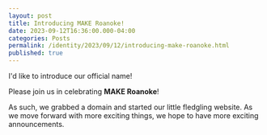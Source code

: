 ```yaml
---
layout: post
title: Introducing MAKE Roanoke!
date: 2023-09-12T16:36:00.000-04:00
categories: Posts
permalink: /identity/2023/09/12/introducing-make-roanoke.html
published: true
---
```


I'd like to introduce our official name! 

Please join us in celebrating **MAKE Roanoke**!

As such, we grabbed a domain and started our little fledgling website.  As we
move forward with more exciting things, we hope to have more exciting
announcements. 
